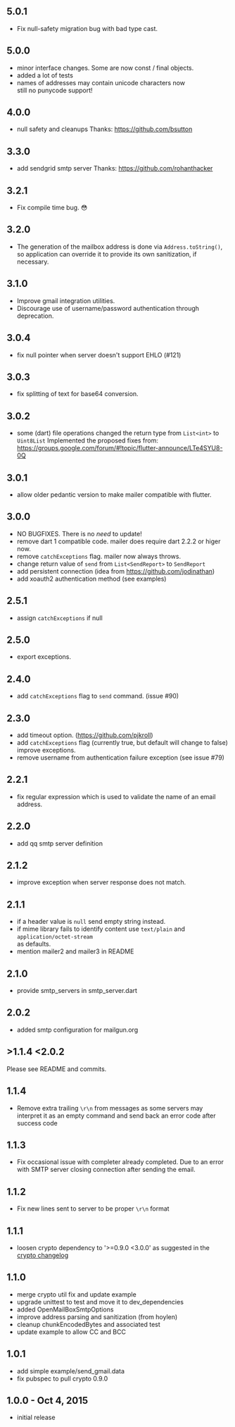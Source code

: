 ## 5.0.1
* Fix null-safety migration bug with bad type cast.

## 5.0.0
* minor interface changes.  Some are now const / final objects.
* added a lot of tests
* names of addresses may contain unicode characters now  
  still no punycode support!

## 4.0.0
* null safety and cleanups
  Thanks: https://github.com/bsutton
  
## 3.3.0
* add sendgrid smtp server
  Thanks: https://github.com/rohanthacker

## 3.2.1
* Fix compile time bug. 😳

## 3.2.0
* The generation of the mailbox address is done via `Address.toString()`, so application can override it to provide its own sanitization, if necessary.

## 3.1.0
* Improve gmail integration utilities.
* Discourage use of username/password authentication through deprecation.

## 3.0.4
* fix null pointer when server doesn't support EHLO (#121)

## 3.0.3
* fix splitting of text for base64 conversion.

## 3.0.2
* some (dart) file operations changed the return type from `List<int>` to `Uint8List`
  Implemented the proposed fixes from: https://groups.google.com/forum/#!topic/flutter-announce/LTe4SYU8-0Q

## 3.0.1
* allow older pedantic version to make mailer compatible with flutter.

## 3.0.0
* NO BUGFIXES.  There is no *need* to update!
* remove dart 1 compatible code.  mailer does require dart 2.2.2 or higer now.
* remove `catchExceptions` flag.  mailer now always throws.
* change return value of `send` from `List<SendReport>` to `SendReport`
* add persistent connection (idea from https://github.com/jodinathan)
* add xoauth2 authentication method (see examples)

## 2.5.1
* assign `catchExceptions` if null 

## 2.5.0
* export exceptions.

## 2.4.0
* add `catchExceptions` flag to `send` command.  (issue #90)

## 2.3.0
* add timeout option.  (https://github.com/pjkroll)
* add `catchExceptions` flag (currently true, but default will change to false)
  improve exceptions.
* remove username from authentication failure exception (see issue #79)

## 2.2.1
* fix regular expression which is used to validate the name of an email address. 

## 2.2.0
* add qq smtp server definition

## 2.1.2
* improve exception when server response does not match.

## 2.1.1
* if a header value is `null` send empty string instead.
* if mime library fails to identify content use `text/plain` and `application/octet-stream`  
  as defaults.
* mention mailer2 and mailer3 in README

## 2.1.0
* provide smtp_servers in smtp_server.dart

## 2.0.2
* added smtp configuration for mailgun.org

## >1.1.4 \<2.0.2
Please see README and commits.

## 1.1.4
* Remove extra trailing `\r\n` from messages as some servers may interpret it as an empty
 command and send back an error code after success code

## 1.1.3
* Fix occasional issue with completer already completed. Due to an error with SMTP server
closing connection after sending the email.

## 1.1.2
* Fix new lines sent to server to be proper `\r\n` format

## 1.1.1
* loosen crypto dependency to '>=0.9.0 <3.0.0' as suggested in the
    [crypto changelog](https://github.com/dart-lang/crypto/blob/master/CHANGELOG.md#200)

## 1.1.0
* merge crypto util fix and update example
* upgrade unittest to test and move it to dev_dependencies
* added OpenMailBoxSmtpOptions
* improve address parsing and sanitization (from hoylen)
* cleanup chunkEncodedBytes and associated test
* update example to allow CC and BCC

## 1.0.1
* add simple example/send_gmail.data
* fix pubspec to pull crypto 0.9.0

## 1.0.0 - Oct 4, 2015
* initial release
